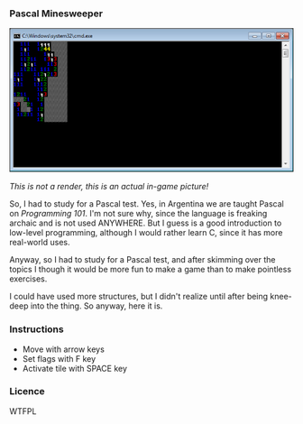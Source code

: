 ### Pascal Minesweeper

![Screenshot](/screenshot.png?raw=true)

*This is not a render, this is an actual in-game picture!*

So, I had to study for a Pascal test. Yes, in Argentina we are taught Pascal on *Programming 101*. I'm not sure why, since the language is freaking archaic and is not used ANYWHERE. But I guess is a good introduction to low-level programming, although I would rather learn C, since it has more real-world uses.

Anyway, so I had to study for a Pascal test, and after skimming over the topics I though it would be more fun to make a game than to make pointless exercises.

I could have used more structures, but I didn't realize until after being knee-deep into the thing. So anyway, here it is.

### Instructions

* Move with arrow keys
* Set flags with F key
* Activate tile with SPACE key

### Licence

WTFPL
